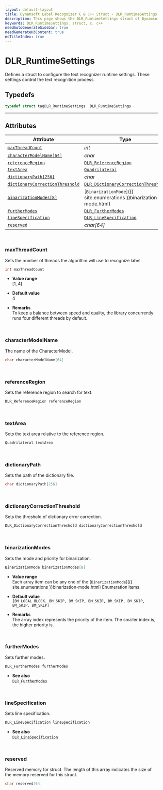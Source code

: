 ```yaml
---
layout: default-layout
title: Dynamsoft Label Recognizer C & C++ Struct - DLR_RuntimeSettings
description: This page shows the DLR_RuntimeSettings struct of Dynamsoft Label Recognizer for C & C++ Language.
keywords: DLR_RuntimeSettings, struct, c, c++
needAutoGenerateSidebar: true
needGenerateH3Content: true
noTitleIndex: true
---
```



# DLR_RuntimeSettings
Defines a struct to configure the text recognizer runtime settings. These settings control the text recognition process.

## Typedefs

```cpp
typedef struct tagDLR_RuntimeSettings  DLR_RuntimeSettings
```  
  
---
  

## Attributes
  
| Attribute | Type |
|---------- | ---- |
| [`maxThreadCount`](#maxthreadcount) | *int* |
| [`characterModelName[64]`](#charactermodelname) | *char* |
| [`referenceRegion`](#referenceregion) | [`DLR_ReferenceRegion`](dlr-reference-region.md) |
| [`textArea`](#textarea) | [`Quadrilateral`](quadrilateral.md) |
| [`dictionaryPath[256]`](#dictionarypath) | *char* |
| [`dictionaryCorrectionThreshold`](#dictionarycorrectionthreshold) |  [`DLR_DictionaryCorrectionThreshold`](dlr-dictionary-correction-threshold.md) |
| [`binarizationModes[8]`](#binarizationmodes) | [`BinarizationMode`]({{ site.enumerations }}binarization-mode.html) |
| [`furtherModes`](#furthermodes) | [`DLR_FurtherModes`](dlr-further-modes.md)|
| [`lineSpecification`](#linespecification) | [`DLR_LineSpecification`](dlr-line-specification.md) |
| [`reserved`](#reserved) | *char\[64\]* |


&nbsp;

### maxThreadCount
Sets the number of threads the algorithm will use to recognize label.
```cpp
int maxThreadCount
```
- **Value range**   
    [1, 4]
      
- **Default value**   
    4
    
- **Remarks**   
    To keep a balance between speed and quality, the library concurrently runs four different threads by default.

&nbsp;

### characterModelName
The name of the CharacterModel.
```cpp
char characterModelName[64]
```

&nbsp;

### referenceRegion
Sets the reference region to search for text.
```cpp
DLR_ReferenceRegion referenceRegion
```

&nbsp;

### textArea
Sets the text area relative to the reference region.
```cpp
Quadrilateral textArea
```

&nbsp;

### dictionaryPath
Sets the path of the dictionary file.
```cpp
char dictionaryPath[256]
```

&nbsp;

### dictionaryCorrectionThreshold
Sets the threshold of dictionary error correction.
```cpp
DLR_DictionaryCorrectionThreshold dictionaryCorrectionThreshold
```

&nbsp;

### binarizationModes
Sets the mode and priority for binarization.

```cpp
BinarizationMode binarizationModes[8]
```

- **Value range**   
    Each array item can be any one of the [`BinarizationMode`]({{ site.enumerations }}binarization-mode.html) Enumeration items.
      
- **Default value**   
    `[BM_LOCAL_BLOCK, BM_SKIP, BM_SKIP, BM_SKIP, BM_SKIP, BM_SKIP, BM_SKIP, BM_SKIP]`
    
- **Remarks**   
    The array index represents the priority of the item. The smaller index is, the higher priority is.


&nbsp;

### furtherModes
Sets further modes.

```cpp
DLR_FurtherModes furtherModes
```

- **See also**  
    [`DLR_FurtherModes`](dlr-further-modes.md)


&nbsp;

### lineSpecification
Sets line specification.

```cpp
DLR_LineSpecification lineSpecification
```

- **See also**  
    [`DLR_LineSpecification`](dlr-line-specification.md)


&nbsp;

### reserved
Reserved memory for struct. The length of this array indicates the size of the memory reserved for this struct.
```cpp
char reserved[64]
```

